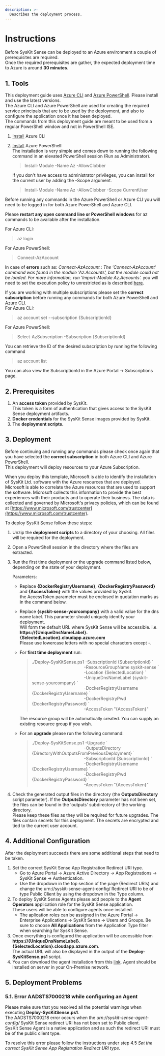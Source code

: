 ```yaml
---
description: >-
  Describes the deployment process.
---
```

Instructions
============

Before SysKit Sense can be deployed to an Azure environment a couple of prerequisites are required.  
Once the required prerequisites are gather, the expected deployment time to Azure is around **30 minutes**.  

1\. Tools
---------

This deployment guide uses [Azure CLI](https://docs.microsoft.com/en-us/cli/azure) and [Azure PowerShell](https://docs.microsoft.com/en-us/powershell/azure/overview). Please install and use the latest versions.  
The Azure CLI and Azure PowerShell are used for creating the required service principals that are to be used by the deployment, and also to configure the application once it has been deployed.  
The commands from this deployment guide are meant to be used from a regular PowerShell window and not in PowerShell ISE.

1.  [Install](https://docs.microsoft.com/en-us/cli/azure/install-azure-cli?view=azure-cli-latest) Azure CLI
2.  [Install](https://docs.microsoft.com/en-us/powershell/azure/install-az-ps) Azure PowerShell  
    The installation is very simple and comes down to running the following command in an elevated PowerShell session (Run as Administrator).
    
    > Install-Module -Name Az -AllowClobber
    
    If you don't have access to administrator privileges, you can install for the current user by adding the -Scope argument.
    
    > Install-Module -Name Az -AllowClobber -Scope CurrentUser
    

Before running any commands in the Azure PowerShell or Azure CLI you will need to be logged in for both Azure PowerShell and Azure CLI.  
  
Please **restart any open command line or PowerShell windows** for az commands to be available after the installation.  
  
For Azure CLI:

> az login

For Azure PowerShell:

> Connect-AzAccount

In case of **errors** such as: _Connect-AzAccount : The 'Connect-AzAccount' command was found in the module 'Az.Accounts', but the module could not be loaded. For more information, run 'Import-Module Az.Accounts'._ you will need to set the execution policy to unrestricted as is described [here](https://support.microsoft.com/en-ph/help/2411920/you-can-t-run-scripts-in-azure-active-directory-module-for-windows-pow).  
  
  
If you are working with multiple subscriptions please set the **correct subscription** before running any commands for both Azure PowerShell and Azure CLI.  
For Azure CLI:

> az account set --subscription {SubscriptionId}

For Azure PowerShell:

> Select-AzSubscription -Subscription {SubscriptionId}

You can retrieve the ID of the desired subscription by running the following command

> az account list

You can also view the SubscriptionId in the Azure Portal → Subscriptions page.  
  

2\. Prerequisites
-----------------

1.  An **access token** provided by SysKit.  
    This token is a form of authentication that gives access to the SysKit Sense deployment artifacts.
2.  **Docker credentials** for the SysKit Sense images provided by SysKit.
3.  The **deployment scripts**.

3\. Deployment
--------------

Before continuing and running any commands please check once again that you have selected the **correct subscription** in both Azure CLI and Azure PowerShell.  
This deployment will deploy resources to your Azure Subscription.  

When you deploy this template, Microsoft is able to identify the installation of SysKit Ltd. software with the Azure resources that are deployed. Microsoft is able to correlate the Azure resources that are used to support the software. Microsoft collects this information to provide the best experiences with their products and to operate their business. The data is collected and governed by Microsoft's privacy policies, which can be found at [https://www.microsoft.com/trustcenter](https://www.microsoft.com/trustcenter).

  
  
To deploy SysKit Sense follow these steps:

1.  Unzip the **deployment scripts** to a directory of your choosing. All files will be required for the deployment.
2.  Open a PowerShell session in the directory where the files are extracted.
3.  Run the first time deployment or the upgrade command listed below, depending on the state of your deployment.  
      
    Parameters:
    
    *   Replace **{DockerRegistryUsername}**, **{DockerRegistryPassword}** and **{AccessToken}** with the values provided by Syskit.  
        the AccessToken parameter must be enclosed in quotation marks as in the command below.
    *   Replace **{syskit-sense-yourcompany}** with a valid value for the dns name label. This parameter should uniquely identify your deployment.  
        Will form the default URL where SysKit Sense will be accessible. i.e. **https://{UniqueDnsNameLabel}.{SelectedLocation}.cloudapp.azure.com**  
        Please use lowercase letters with no special characters except -.  
        
    
      
    *   For **first time deployment** run:
        
        >./Deploy-SysKitSense.ps1 -SubscriptionId {SubscriptionId} \`  
        >&nbsp;&nbsp;&nbsp;&nbsp;&nbsp;&nbsp;&nbsp;&nbsp;&nbsp;&nbsp;&nbsp;&nbsp;&nbsp;&nbsp;&nbsp;&nbsp;&nbsp;&nbsp;&nbsp;&nbsp;&nbsp;&nbsp;&nbsp;&nbsp;&nbsp;&nbsp;&nbsp;&nbsp;&nbsp;&nbsp;&nbsp;&nbsp;&nbsp;&nbsp;&nbsp;&nbsp;&nbsp;&nbsp;&nbsp;&nbsp;&nbsp;&nbsp;
        >-ResourceGroupName syskit-sense \`  
        >&nbsp;&nbsp;&nbsp;&nbsp;&nbsp;&nbsp;&nbsp;&nbsp;&nbsp;&nbsp;&nbsp;&nbsp;&nbsp;&nbsp;&nbsp;&nbsp;&nbsp;&nbsp;&nbsp;&nbsp;&nbsp;&nbsp;&nbsp;&nbsp;&nbsp;&nbsp;&nbsp;&nbsp;&nbsp;&nbsp;&nbsp;&nbsp;&nbsp;&nbsp;&nbsp;&nbsp;&nbsp;&nbsp;&nbsp;&nbsp;&nbsp;&nbsp;
        >-Location {SelectedLocation} \`  
        >&nbsp;&nbsp;&nbsp;&nbsp;&nbsp;&nbsp;&nbsp;&nbsp;&nbsp;&nbsp;&nbsp;&nbsp;&nbsp;&nbsp;&nbsp;&nbsp;&nbsp;&nbsp;&nbsp;&nbsp;&nbsp;&nbsp;&nbsp;&nbsp;&nbsp;&nbsp;&nbsp;&nbsp;&nbsp;&nbsp;&nbsp;&nbsp;&nbsp;&nbsp;&nbsp;&nbsp;&nbsp;&nbsp;&nbsp;&nbsp;&nbsp;&nbsp;
        >-UniqueDnsNameLabel {syskit-sense-yourcompany} \`  
        >&nbsp;&nbsp;&nbsp;&nbsp;&nbsp;&nbsp;&nbsp;&nbsp;&nbsp;&nbsp;&nbsp;&nbsp;&nbsp;&nbsp;&nbsp;&nbsp;&nbsp;&nbsp;&nbsp;&nbsp;&nbsp;&nbsp;&nbsp;&nbsp;&nbsp;&nbsp;&nbsp;&nbsp;&nbsp;&nbsp;&nbsp;&nbsp;&nbsp;&nbsp;&nbsp;&nbsp;&nbsp;&nbsp;&nbsp;&nbsp;&nbsp;&nbsp;
        >-DockerRegistryUsername {DockerRegistryUsername} \`  
        >&nbsp;&nbsp;&nbsp;&nbsp;&nbsp;&nbsp;&nbsp;&nbsp;&nbsp;&nbsp;&nbsp;&nbsp;&nbsp;&nbsp;&nbsp;&nbsp;&nbsp;&nbsp;&nbsp;&nbsp;&nbsp;&nbsp;&nbsp;&nbsp;&nbsp;&nbsp;&nbsp;&nbsp;&nbsp;&nbsp;&nbsp;&nbsp;&nbsp;&nbsp;&nbsp;&nbsp;&nbsp;&nbsp;&nbsp;&nbsp;&nbsp;&nbsp;
        >-DockerRegistryPwd {DockerRegistryPassword} \`  
        >&nbsp;&nbsp;&nbsp;&nbsp;&nbsp;&nbsp;&nbsp;&nbsp;&nbsp;&nbsp;&nbsp;&nbsp;&nbsp;&nbsp;&nbsp;&nbsp;&nbsp;&nbsp;&nbsp;&nbsp;&nbsp;&nbsp;&nbsp;&nbsp;&nbsp;&nbsp;&nbsp;&nbsp;&nbsp;&nbsp;&nbsp;&nbsp;&nbsp;&nbsp;&nbsp;&nbsp;&nbsp;&nbsp;&nbsp;&nbsp;&nbsp;&nbsp;
        >-AccessToken "{AccessToken}"
        >                     
        
        The resource group will be automatically created. You can supply an existing resource group if you wish.
    *   For an **upgrade** please run the following command:
        
        >./Deploy-SysKitSense.ps1 -Upgrade \`  
        >&nbsp;&nbsp;&nbsp;&nbsp;&nbsp;&nbsp;&nbsp;&nbsp;&nbsp;&nbsp;&nbsp;&nbsp;&nbsp;&nbsp;&nbsp;&nbsp;&nbsp;&nbsp;&nbsp;&nbsp;&nbsp;&nbsp;&nbsp;&nbsp;&nbsp;&nbsp;&nbsp;&nbsp;&nbsp;&nbsp;&nbsp;&nbsp;&nbsp;&nbsp;&nbsp;&nbsp;&nbsp;&nbsp;&nbsp;&nbsp;&nbsp;&nbsp;
        >-OutputsDirectory {DirectoryWithOutputsFromPreviousDeployment}  \`  
        >&nbsp;&nbsp;&nbsp;&nbsp;&nbsp;&nbsp;&nbsp;&nbsp;&nbsp;&nbsp;&nbsp;&nbsp;&nbsp;&nbsp;&nbsp;&nbsp;&nbsp;&nbsp;&nbsp;&nbsp;&nbsp;&nbsp;&nbsp;&nbsp;&nbsp;&nbsp;&nbsp;&nbsp;&nbsp;&nbsp;&nbsp;&nbsp;&nbsp;&nbsp;&nbsp;&nbsp;&nbsp;&nbsp;&nbsp;&nbsp;&nbsp;&nbsp;
        >-SubscriptionId {SubscriptionId} \`  
        >&nbsp;&nbsp;&nbsp;&nbsp;&nbsp;&nbsp;&nbsp;&nbsp;&nbsp;&nbsp;&nbsp;&nbsp;&nbsp;&nbsp;&nbsp;&nbsp;&nbsp;&nbsp;&nbsp;&nbsp;&nbsp;&nbsp;&nbsp;&nbsp;&nbsp;&nbsp;&nbsp;&nbsp;&nbsp;&nbsp;&nbsp;&nbsp;&nbsp;&nbsp;&nbsp;&nbsp;&nbsp;&nbsp;&nbsp;&nbsp;&nbsp;&nbsp;
        >-DockerRegistryUsername {DockerRegistryUsername} \`  
        >&nbsp;&nbsp;&nbsp;&nbsp;&nbsp;&nbsp;&nbsp;&nbsp;&nbsp;&nbsp;&nbsp;&nbsp;&nbsp;&nbsp;&nbsp;&nbsp;&nbsp;&nbsp;&nbsp;&nbsp;&nbsp;&nbsp;&nbsp;&nbsp;&nbsp;&nbsp;&nbsp;&nbsp;&nbsp;&nbsp;&nbsp;&nbsp;&nbsp;&nbsp;&nbsp;&nbsp;&nbsp;&nbsp;&nbsp;&nbsp;&nbsp;&nbsp;
        >-DockerRegistryPwd {DockerRegistryPassword} \`  
        >&nbsp;&nbsp;&nbsp;&nbsp;&nbsp;&nbsp;&nbsp;&nbsp;&nbsp;&nbsp;&nbsp;&nbsp;&nbsp;&nbsp;&nbsp;&nbsp;&nbsp;&nbsp;&nbsp;&nbsp;&nbsp;&nbsp;&nbsp;&nbsp;&nbsp;&nbsp;&nbsp;&nbsp;&nbsp;&nbsp;&nbsp;&nbsp;&nbsp;&nbsp;&nbsp;&nbsp;&nbsp;&nbsp;&nbsp;&nbsp;&nbsp;&nbsp;
        >-AccessToken "{AccessToken}"
        >                         
        
4.  Check the generated output files in the directory (the **OutputsDirectory** script parameter). If the **OutputsDirectory** parameter has not been set, the files can be found in the 'outputs' subdirectory of the working directory.  
    Please keep these files as they will be required for future upgrades. The files contain secrets for this deployment. The secrets are encrypted and tied to the current user account.

4\. Additional Configuration
----------------------------

After the deployment succeeds there are some additional steps that need to be taken.

1.  Set the correct SysKit Sense App Registration Redirect URI type.
    *   Go to Azure Portal → Azure Active Directory → App Registrations → SysKit Sense → Authentication.
    *   Use the dropdown in the top section of the page (Redirect URIs) and change the urn://syskit-sense-agent-config/ Redirect URI to be of type Public Client by using the dropdown in the Type column.
2.  To deploy SysKit Sense Agents please add people to the **Agent Operators** application role for the SysKit Sense application.  
    These users will be able to configure agents once installed.
    *   The aplication roles can be assigned in the Azure Portal → Enterprise Applications → SysKit Sense → Users and Groups. Be sure to choose **All Applications** from the Application Type filter when searching for SysKit Sense.
3.  Once everything is configured the application will be accessible from **https://{UniqueDnsNameLabel}.{SelectedLocation}.cloudapp.azure.com**.  
    The actual URL will also be displayed in the output of the **Deploy-SysKitSense.ps1** script.
4.  You can download the agent installation from this [link](../agent/SysKitSenseAgentInstallation.exe). Agent should be installed on server in your On-Premise network.

5\. Deployment Problems
-----------------------

### 5.1. Error AADSTS7000218 while configuring an Agent

Please make sure that you resolved all the potential warnings when executing **Deploy-SysKitSense.ps1**.  
The AADSTS7000218 error occurs when the _urn://syskit-sense-agent-config/_ SysKit Sense redirect URI has not been set to Public client.  
SysKit Sense Agent is a native application and as such the redirect URI must be of the public client type.  
  
To resolve this error please follow the instructions under step 4.5 _Set the correct SysKit Sense App Registration Redirect URI type_.
